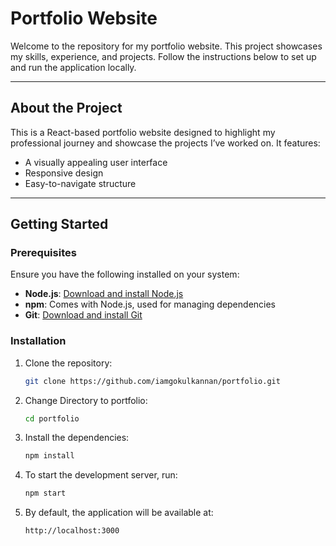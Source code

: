 # Portfolio Website

Welcome to the repository for my portfolio website. This project showcases my skills, experience, and projects. Follow the instructions below to set up and run the application locally.

---

## About the Project

This is a React-based portfolio website designed to highlight my professional journey and showcase the projects I’ve worked on. It features:

- A visually appealing user interface
- Responsive design
- Easy-to-navigate structure

---

## Getting Started

### Prerequisites

Ensure you have the following installed on your system:

- **Node.js**: [Download and install Node.js](https://nodejs.org/)
- **npm**: Comes with Node.js, used for managing dependencies
- **Git**: [Download and install Git](https://git-scm.com/)

### Installation

1. Clone the repository:
   ```bash
   git clone https://github.com/iamgokulkannan/portfolio.git
   ```
2. Change Directory to portfolio:
   ```bash
   cd portfolio
   ```
3. Install the dependencies:
   ```bash
   npm install
   ```
4. To start the development server, run:
   ```bash
   npm start
   ```
5. By default, the application will be available at:
   ```bash
   http://localhost:3000
   ```
